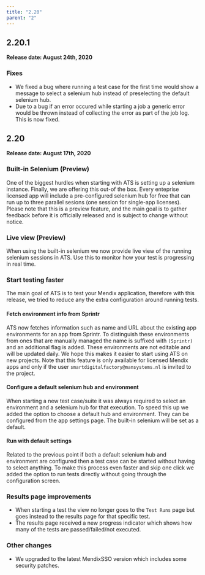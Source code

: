 ```yaml
---
title: "2.20"
parent: "2"
---
```


## 2.20.1

**Release date: August 24th, 2020**

### Fixes

* We fixed a bug where running a test case for the first time would show a message to select a selenium hub instead of preselecting the default selenium hub.
* Due to a bug if an error occured while starting a job a generic error would be thrown instead of collecting the error as part of the job log. This is now fixed.



## 2.20

**Release date: August 17th, 2020**


### Built-in Selenium (Preview)

One of the biggest hurdles when starting with ATS is setting up a selenium instance. Finally, we are offering this out-of the box. Every enteprise licensed app will include a pre-configured selenium hub for free that can run up to three parallel sesions (one session for single-app licenses). Please note that this is a preview feature, and the main goal is to gather feedback before it is officially released and is subject to change without notice.

### Live view (Preview)

When using the built-in selenium we now provide live view of the running selenium sessions in ATS. Use this to monitor how your test is progressing in real time.

### Start testing faster

The main goal of ATS is to test your Mendix application, therefore with this release, we tried to reduce any the extra configuration around running tests.

#### Fetch environment info from Sprintr

ATS now fetches information such as name and URL about the existing app environments for an app from Sprintr.
To distinguish these environments from ones that are manually managed the name is suffixed with `(Sprintr)` and an additional flag is added.
These environments are not editable and will be updated daily.
We hope this makes it easier to start using ATS on new projects.
Note that this feature is only available for licensed Mendix apps and only if the user `smartdigitalfactory@mansystems.nl` is invited to the project.

#### Configure a default selenium hub and environment

When starting a new test case/suite it was always required to select an environment and a selenium hub for that execution. 
To speed this up we added the option to choose a default hub and environment. They can be configured from the app settings page. The built-in selenium will be set as a default.

#### Run with default settings

Related to the previous point if both a default selenium hub and environment are configured then a test case can be started without having to select anything.
To make this process even faster and skip one click we added the option to run tests directly without going through the configuration screen.

### Results page improvements

* When starting a test the view no longer goes to the `Test Runs` page but goes instead to the results page for that specific test.
* The results page received a new progress indicator which shows how many of the tests are passed/failed/not executed.
<!-- * Last but not least, the results page will now be updated during the execution as new information comes in.
The updates include the status and result of test steps as well as any new test steps that have been started. -->

### Other changes

* We upgraded to the latest MendixSSO version which includes some security patches.
